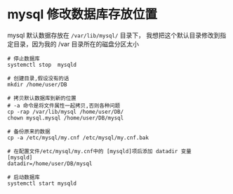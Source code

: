 # mysql 修改数据库存放位置

mysql 默认数据存放在 `/var/lib/mysql/` 目录下，
我想把这个默认目录修改到指定目录，因为我的 /var 目录所在的磁盘分区太小

```
# 停止数据库
systemctl stop  mysqld

# 创建目录,假设没有的话
mkdir /home/user/DB

# 拷贝默认数据库到新的位置
# -a 命令是将文件属性一起拷贝,否则各种问题
cp -rap /var/lib/mysql /home/user/DB/
chown mysql.mysql /home/user/DB/mysql

# 备份原来的数据
cp -a /etc/mysql/my.cnf /etc/mysql/my.cnf.bak

# 在配置文件/etc/mysql/my.cnf中的 [mysqld]项后添加 datadir 变量
[mysqld]
datadir=/home/user/DB/mysql

# 启动数据库
systemctl start mysqld
```

